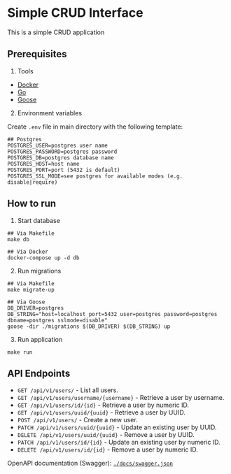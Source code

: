 # Simple CRUD Interface

This is a simple CRUD application

## Prerequisites

1. Tools
- [Docker](https://www.docker.com/get-started/)
- [Go](https://go.dev/dl/)
- [Goose](https://github.com/pressly/goose)

2. Environment variables

Create `.env` file in main directory with the following template:

```
## Postgres
POSTGRES_USER=postgres user name
POSTGRES_PASSWORD=postgres password
POSTGRES_DB=postgres database name
POSTGRES_HOST=host name
POSTGRES_PORT=port (5432 is default)
POSTGRES_SSL_MODE=see postgres for available modes (e.g. disable|require)
```

## How to run 

1. Start database

```
## Via Makefile
make db

## Via Docker
docker-compose up -d db
```

2. Run migrations

```
## Via Makefile
make migrate-up

## Via Goose
DB_DRIVER=postgres
DB_STRING="host=localhost port=5432 user=postgres password=postgres dbname=postgres sslmode=disable"
goose -dir ./migrations $(DB_DRIVER) $(DB_STRING) up
```

3. Run application

```
make run
```

## API Endpoints

- `GET /api/v1/users/` - List all users.
- `GET /api/v1/users/username/{username}` - Retrieve a user by username.
- `GET /api/v1/users/id/{id}` - Retrieve a user by numeric ID.
- `GET /api/v1/users/uuid/{uuid}` - Retrieve a user by UUID.
- `POST /api/v1/users/` - Create a new user.
- `PATCH /api/v1/users/uuid/{uuid}` - Update an existing user by UUID.
- `DELETE /api/v1/users/uuid/{uuid}` - Remove a user by UUID.
- `PATCH /api/v1/users/id/{id}` - Update an existing user by numeric ID.
- `DELETE /api/v1/users/id/{id}` - Remove a user by numeric ID.

OpenAPI documentation (Swagger): [`./docs/swagger.json`](docs/swagger.json)
